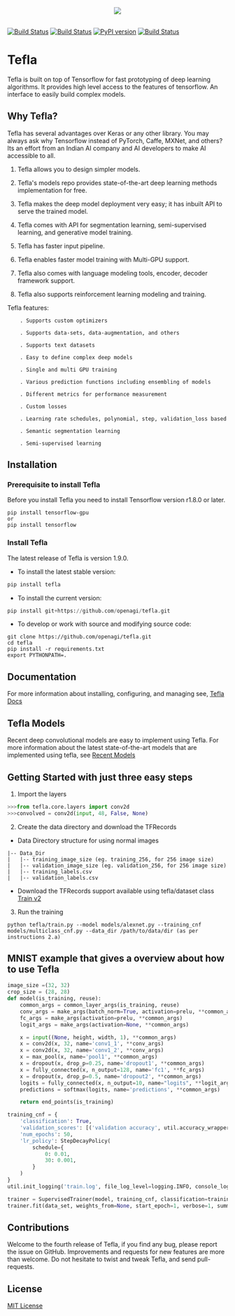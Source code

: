 <div align="center">
  <img src="https://ibb.co/sbfHmr3"><br><br>
</div>


[![Build Status](https://img.shields.io/badge/docs-latest-brightgreen.svg?style=flat)](https://openagi.github.io/tefla/)
[![Build Status](https://travis-ci.org/openAGI/tefla.svg?branch=master)](https://travis-ci.org/openAGI/tefla)
[![PyPI version](https://badge.fury.io/py/tefla.svg)](https://badge.fury.io/py/tefla)
[![Build Status](https://img.shields.io/badge/license-MIT-blue.svg)](https://github.com/openagi/tefla/blob/master/LICENSE)
# Tefla

Tefla is built on top of Tensorflow for fast prototyping of deep learning algorithms. It provides high level access to the features of tensorflow. An interface to easily build complex models. 

## Why Tefla?

Tefla has several advantages over Keras or any other library. You may always ask why Tensorflow instead of PyTorch, Caffe, MXNet, and others? Its an effort from an Indian AI company and AI developers to make AI accessible to all.

 1. Tefla allows you to design simpler models.

 2. Tefla's models repo provides state-of-the-art deep learning methods implementation for free.

 3. Tefla makes the deep model deployment very easy; it has inbuilt API to serve the trained model.

 4. Tefla comes with API for segmentation learning, semi-supervised learning, and generative model training.

 5. Tefla has faster input pipeline.

 6. Tefla enables faster model training with Multi-GPU support.

 7. Tefla also comes with language modeling tools, encoder, decoder framework support.

 8. Tefla also supports reinforcement learning modeling and training.


Tefla features:

        . Supports custom optimizers

        . Supports data-sets, data-augmentation, and others
       
        . Supports text datasets

        . Easy to define complex deep models

        . Single and multi GPU training

        . Various prediction functions including ensembling of models

        . Different metrics for performance measurement

        . Custom losses

        . Learning rate schedules, polynomial, step, validation_loss based

        . Semantic segmentation learning

        . Semi-supervised learning
         



## Installation

### Prerequisite to install Tefla

Before you install Tefla you need to install Tensorflow version r1.8.0 or later.
```Shell
pip install tensorflow-gpu
or 
pip install tensorflow
```

### Install Tefla 
The latest release of Tefla is version 1.9.0.
- To install the latest stable version: </p>
```python
pip install tefla
```

- To install the current version:
```python
pip install git+https://github.com/openagi/tefla.git
```

- To develop or work with source and modifying source code:
```Shell
git clone https://github.com/openagi/tefla.git
cd tefla
pip install -r requirements.txt
export PYTHONPATH=.
```
## Documentation

For more information about installing, configuring, and managing see, [Tefla Docs](https://openAGI.github.io/tefla/)


## Tefla Models
Recent deep convolutional models are easy to implement using Tefla. For more information about the latest state-of-the-art models that are implemented using tefla, see [Recent Models](https://github.com/openagi/models)

## Getting Started with just three easy steps

1. Import the layers
```python
>>>from tefla.core.layers import conv2d
>>>convolved = conv2d(input, 48, False, None)

```
2. Create the data directory and download the TFRecords
- Data Directory structure for using normal images
```Shell
|-- Data_Dir
|   |-- training_image_size (eg. training_256, for 256 image size)
|   |-- validation_image_size (eg. validation_256, for 256 image size)
|   |-- training_labels.csv
|   |-- validation_labels.csv
```
- Download the TFRecords support available using tefla/dataset class
       [Train v2](https://github.com/openagi/tefla/blob/master/tefla/trainv2.py)

3. Run the training
  ```Shell
python tefla/train.py --model models/alexnet.py --training_cnf models/multiclass_cnf.py --data_dir /path/to/data/dir (as per instructions 2.a)
  ```
## MNIST example that gives a overview about how to use Tefla
 
```python
image_size =(32, 32)
crop_size = (28, 28)
def model(is_training, reuse):
    common_args = common_layer_args(is_training, reuse)
    conv_args = make_args(batch_norm=True, activation=prelu, **common_args)
    fc_args = make_args(activation=prelu, **common_args)
    logit_args = make_args(activation=None, **common_args)

    x = input((None, height, width, 1), **common_args)
    x = conv2d(x, 32, name='conv1_1', **conv_args)
    x = conv2d(x, 32, name='conv1_2', **conv_args)
    x = max_pool(x, name='pool1', **common_args)
    x = dropout(x, drop_p=0.25, name='dropout1', **common_args)
    x = fully_connected(x, n_output=128, name='fc1', **fc_args)
    x = dropout(x, drop_p=0.5, name='dropout2', **common_args)
    logits = fully_connected(x, n_output=10, name="logits", **logit_args)
    predictions = softmax(logits, name='predictions', **common_args)

    return end_points(is_training)

training_cnf = {
    'classification': True,
    'validation_scores': [('validation accuracy', util.accuracy_wrapper), ('validation kappa', util.kappa_wrapper)],
    'num_epochs': 50,
    'lr_policy': StepDecayPolicy(
        schedule={
            0: 0.01,
            30: 0.001,
        }
    )
}
util.init_logging('train.log', file_log_level=logging.INFO, console_log_level=logging.INFO)

trainer = SupervisedTrainer(model, training_cnf, classification=training_cnf['classification'])
trainer.fit(data_set, weights_from=None, start_epoch=1, verbose=1, summary_every=10)
```



## Contributions

Welcome to the fourth release of Tefla, if you find any bug, please report the issue on GitHub. Improvements and requests for new features are more than welcome. Do not hesitate to twist and tweak Tefla, and send pull-requests.


## License

[MIT License](https://openAGI.github.io/tefla/license/)
